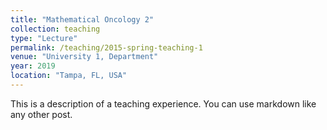 ```yaml
---
title: "Mathematical Oncology 2"
collection: teaching
type: "Lecture"
permalink: /teaching/2015-spring-teaching-1
venue: "University 1, Department"
year: 2019
location: "Tampa, FL, USA"
---
```


This is a description of a teaching experience. You can use markdown like any other post.


